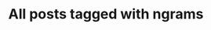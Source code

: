---
layout: tag
title: "All posts tagged with ngrams"
permalink: /weblog/tags/ngrams/
taxonomy: ngrams
---